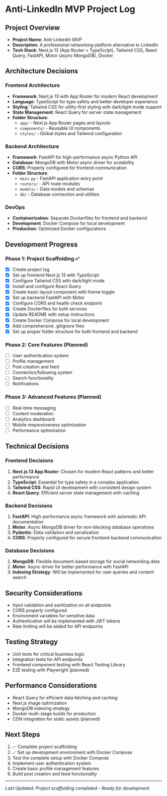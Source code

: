 # Anti-LinkedIn MVP Project Log

## Project Overview
- **Project Name**: Anti-LinkedIn MVP
- **Description**: A professional networking platform alternative to LinkedIn
- **Tech Stack**: Next.js 13 (App Router + TypeScript), Tailwind CSS, React Query, FastAPI, Motor (async MongoDB), Docker

## Architecture Decisions

### Frontend Architecture
- **Framework**: Next.js 13 with App Router for modern React development
- **Language**: TypeScript for type safety and better developer experience
- **Styling**: Tailwind CSS for utility-first styling with dark/light mode support
- **State Management**: React Query for server state management
- **Folder Structure**: 
  - `app/` - Next.js App Router pages and layouts
  - `components/` - Reusable UI components
  - `styles/` - Global styles and Tailwind configuration

### Backend Architecture
- **Framework**: FastAPI for high-performance async Python API
- **Database**: MongoDB with Motor async driver for scalability
- **CORS**: Properly configured for frontend communication
- **Folder Structure**:
  - `main.py` - FastAPI application entry point
  - `routers/` - API route modules
  - `models/` - Data models and schemas
  - `db/` - Database connection and utilities

### DevOps
- **Containerization**: Separate Dockerfiles for frontend and backend
- **Development**: Docker Compose for local development
- **Production**: Optimized Docker configurations

## Development Progress

### Phase 1: Project Scaffolding ✅
- [x] Create project log
- [x] Set up frontend Next.js 13 with TypeScript
- [x] Configure Tailwind CSS with dark/light mode
- [x] Install and configure React Query
- [x] Create basic layout component with theme toggle
- [x] Set up backend FastAPI with Motor
- [x] Configure CORS and health check endpoint
- [x] Create Dockerfiles for both services
- [x] Update README with setup instructions
- [x] Create Docker Compose for local development
- [x] Add comprehensive .gitignore files
- [x] Set up proper folder structure for both frontend and backend

### Phase 2: Core Features (Planned)
- [ ] User authentication system
- [ ] Profile management
- [ ] Post creation and feed
- [ ] Connection/following system
- [ ] Search functionality
- [ ] Notifications

### Phase 3: Advanced Features (Planned)
- [ ] Real-time messaging
- [ ] Content moderation
- [ ] Analytics dashboard
- [ ] Mobile responsiveness optimization
- [ ] Performance optimization

## Technical Decisions

### Frontend Decisions
1. **Next.js 13 App Router**: Chosen for modern React patterns and better performance
2. **TypeScript**: Essential for type safety in a complex application
3. **Tailwind CSS**: Rapid UI development with consistent design system
4. **React Query**: Efficient server state management with caching

### Backend Decisions
1. **FastAPI**: High-performance async framework with automatic API documentation
2. **Motor**: Async MongoDB driver for non-blocking database operations
3. **Pydantic**: Data validation and serialization
4. **CORS**: Properly configured for secure frontend-backend communication

### Database Decisions
1. **MongoDB**: Flexible document-based storage for social networking data
2. **Motor**: Async driver for better performance with FastAPI
3. **Indexing Strategy**: Will be implemented for user queries and content search

## Security Considerations
- Input validation and sanitization on all endpoints
- CORS properly configured
- Environment variables for sensitive data
- Authentication will be implemented with JWT tokens
- Rate limiting will be added for API endpoints

## Testing Strategy
- Unit tests for critical business logic
- Integration tests for API endpoints
- Frontend component testing with React Testing Library
- E2E testing with Playwright (planned)

## Performance Considerations
- React Query for efficient data fetching and caching
- Next.js image optimization
- MongoDB indexing strategy
- Docker multi-stage builds for production
- CDN integration for static assets (planned)

## Next Steps
1. ✅ Complete project scaffolding
2. ✅ Set up development environment with Docker Compose
3. Test the complete setup with Docker Compose
4. Implement user authentication system
5. Create basic profile management features
6. Build post creation and feed functionality

---
*Last Updated: Project scaffolding completed - Ready for development* 